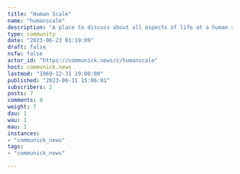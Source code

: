 ```yaml
---
title: "Human Scale" 
name: "humanscale"
description: "A place to discuss about all aspects of life at a human scale"
type: community
date: "2023-06-23 01:19:09"
draft: false
nsfw: false
actor_id: "https://communick.news/c/humanscale"
host: communick.news
lastmod: "1969-12-31 19:00:00"
published: "2023-06-11 15:06:01"
subscribers: 2
posts: 7
comments: 0
weight: 7
dau: 1
wau: 1
mau: 1
instances:
- "communick_news"
tags: 
- "communick_news"

---
```

